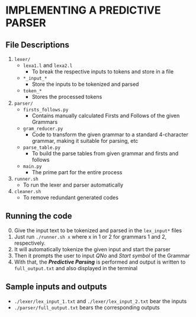 # IMPLEMENTING A PREDICTIVE PARSER

## File Descriptions
1. `lexer/`
    - `lexa1.l` and `lexa2.l`
        - To break the respective inputs to tokens and store in a file
    - `*_input_*`
        - Store the inputs to be tokenized and parsed
    - `token_*`
        - Stores the processed tokens
2. `parser/`
    - `firsts_follows.py`
        - Contains manually calculated Firsts and Follows of the given Grammars
    - `gram_reducer.py`
        - Code to transform the given grammar to a standard 4-character grammar, making it suitable for parsing, etc
    - `parse_table.py`
        - To build the parse tables from given grammar and firsts and follows
    - `main.py`
        - The prime part for the entire process
3. `runner.sh`
    - To run the lexer and parser automatically
4. `cleaner.sh`
    - To remove redundant generated codes

## Running the code
0. Give the input text to be tokenized and parsed in the `lex_input*` files
1. Just run `./runner.sh x` where x in 1 or 2 for grammars 1 and 2, respectively.
2. It will automatically tokenize the given input and start the parser
3. Then it prompts the user to input *QNo* and *Start symbol* of the Grammar
4. With that, the ***Predictive Parsing*** is performed and output is written to `full_output.txt` and also displayed in the terminal

## Sample inputs and outputs
- `./lexer/lex_input_1.txt` and `./lexer/lex_input_2.txt` bear the inputs
- `./parser/full_output.txt` bears the corresponding outputs
